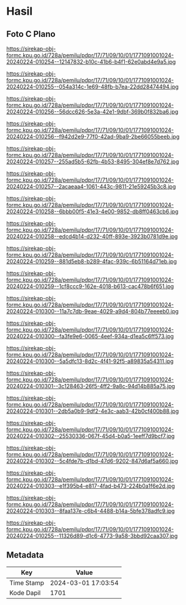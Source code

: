 # Hasil

## Foto C Plano

https://sirekap-obj-formc.kpu.go.id/728a/pemilu/pdpr/17/71/09/10/01/1771091001024-20240224-010254--12147832-b10c-41b6-b4f1-62e0abd4e9a5.jpg

https://sirekap-obj-formc.kpu.go.id/728a/pemilu/pdpr/17/71/09/10/01/1771091001024-20240224-010255--054a314c-1e69-48fb-b7ea-22dd28474494.jpg

https://sirekap-obj-formc.kpu.go.id/728a/pemilu/pdpr/17/71/09/10/01/1771091001024-20240224-010256--56dcc626-5e3a-42e1-9dbf-369b0f832ba6.jpg

https://sirekap-obj-formc.kpu.go.id/728a/pemilu/pdpr/17/71/09/10/01/1771091001024-20240224-010256--f942d2e9-77f0-42ad-9ba9-2be66055beeb.jpg

https://sirekap-obj-formc.kpu.go.id/728a/pemilu/pdpr/17/71/09/10/01/1771091001024-20240224-010257--255ad5b5-62fb-4b53-8495-304ef8e7d762.jpg

https://sirekap-obj-formc.kpu.go.id/728a/pemilu/pdpr/17/71/09/10/01/1771091001024-20240224-010257--2acaeaa4-1061-443c-9811-21e59245b3c8.jpg

https://sirekap-obj-formc.kpu.go.id/728a/pemilu/pdpr/17/71/09/10/01/1771091001024-20240224-010258--6bbb00f5-41e3-4e00-9852-db8ff0463cb6.jpg

https://sirekap-obj-formc.kpu.go.id/728a/pemilu/pdpr/17/71/09/10/01/1771091001024-20240224-010258--edcd4b14-d232-40ff-893e-3923b0781d9e.jpg

https://sirekap-obj-formc.kpu.go.id/728a/pemilu/pdpr/17/71/09/10/01/1771091001024-20240224-010259--881d5eb8-b289-4fac-939c-6b51164d71eb.jpg

https://sirekap-obj-formc.kpu.go.id/728a/pemilu/pdpr/17/71/09/10/01/1771091001024-20240224-010259--1cf8ccc9-162e-4018-b613-cac478b6f651.jpg

https://sirekap-obj-formc.kpu.go.id/728a/pemilu/pdpr/17/71/09/10/01/1771091001024-20240224-010300--11a7c7db-9eae-4029-a9d4-804b77eeeeb0.jpg

https://sirekap-obj-formc.kpu.go.id/728a/pemilu/pdpr/17/71/09/10/01/1771091001024-20240224-010300--fa3fe9e6-0065-4eef-934a-d1ea5c6ff573.jpg

https://sirekap-obj-formc.kpu.go.id/728a/pemilu/pdpr/17/71/09/10/01/1771091001024-20240224-010300--5a5dfc13-8d2c-4f41-92f5-a89835a54311.jpg

https://sirekap-obj-formc.kpu.go.id/728a/pemilu/pdpr/17/71/09/10/01/1771091001024-20240224-010301--3c128463-26f5-4ff2-9a8c-94d14b885a75.jpg

https://sirekap-obj-formc.kpu.go.id/728a/pemilu/pdpr/17/71/09/10/01/1771091001024-20240224-010301--2db5a0b9-9df2-4e3c-aab3-42b0cf400b88.jpg

https://sirekap-obj-formc.kpu.go.id/728a/pemilu/pdpr/17/71/09/10/01/1771091001024-20240224-010302--25530336-067f-45d4-b0a5-1eeff7d9bcf7.jpg

https://sirekap-obj-formc.kpu.go.id/728a/pemilu/pdpr/17/71/09/10/01/1771091001024-20240224-010302--5c4fde7b-d1bd-47d6-9202-847d6af5a660.jpg

https://sirekap-obj-formc.kpu.go.id/728a/pemilu/pdpr/17/71/09/10/01/1771091001024-20240224-010303--e1f395b4-e817-4fad-b473-224b0a1f6e2d.jpg

https://sirekap-obj-formc.kpu.go.id/728a/pemilu/pdpr/17/71/09/10/01/1771091001024-20240224-010303--8faa137e-c6b4-4488-b14a-5bfe378adfc9.jpg

https://sirekap-obj-formc.kpu.go.id/728a/pemilu/pdpr/17/71/09/10/01/1771091001024-20240224-010255--11326d89-d1c6-4773-9a58-3bbd92caa307.jpg


## Metadata

| Key        | Value               |
| ---------- | ------------------- |
| Time Stamp | 2024-03-01 17:03:54 |
| Kode Dapil | 1701                |



